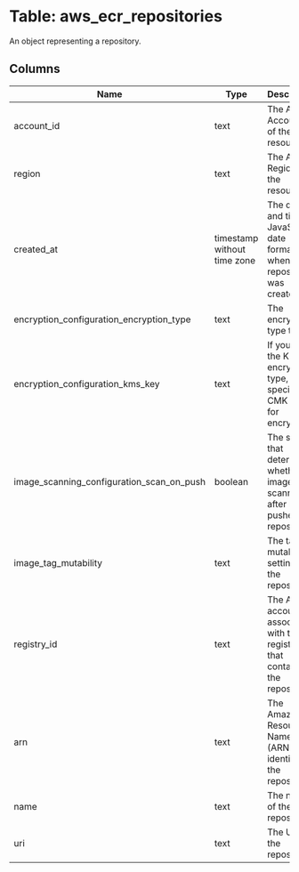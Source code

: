 
# Table: aws_ecr_repositories
An object representing a repository.
## Columns
| Name        | Type           | Description  |
| ------------- | ------------- | -----  |
|account_id|text|The AWS Account ID of the resource.|
|region|text|The AWS Region of the resource.|
|created_at|timestamp without time zone|The date and time, in JavaScript date format, when the repository was created.|
|encryption_configuration_encryption_type|text|The encryption type to use.|
|encryption_configuration_kms_key|text|If you use the KMS encryption type, specify the CMK to use for encryption.|
|image_scanning_configuration_scan_on_push|boolean|The setting that determines whether images are scanned after being pushed to a repository.|
|image_tag_mutability|text|The tag mutability setting for the repository.|
|registry_id|text|The AWS account ID associated with the registry that contains the repository.|
|arn|text|The Amazon Resource Name (ARN) that identifies the repository.|
|name|text|The name of the repository.|
|uri|text|The URI for the repository.|
